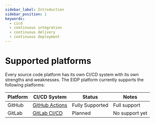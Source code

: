 ```yaml
---
sidebar_label: Introduction
sidebar_position: 1
keywords:
  - cicd
  - continuous integration
  - continuous delivery
  - continuous deployment
---
```


# Supported platforms

Every source code platform has its own CI/CD system with its own strengths and weaknesses.
The EIDP platform currently supports the following platforms:

| Platform | CI/CD System                                         | Status          | Notes          |
|----------|------------------------------------------------------|-----------------|----------------|
| GitHub   | [GitHub Actions](https://docs.github.com/en/actions) | Fully Supported | Full support   |
| GitLab   | [GitLab CI/CD](https://docs.gitlab.com/ci/)          | Planned         | No support yet |
